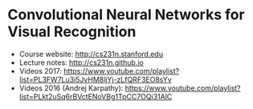 # Convolutional Neural Networks for Visual Recognition
* Course website: http://cs231n.stanford.edu
* Lecture notes: http://cs231n.github.io
* Videos 2017: https://www.youtube.com/playlist?list=PL3FW7Lu3i5JvHM8ljYj-zLfQRF3EO8sYv
* Videos 2016 (Andrej Karpathy): https://www.youtube.com/playlist?list=PLkt2uSq6rBVctENoVBg1TpCC7OQi31AlC
